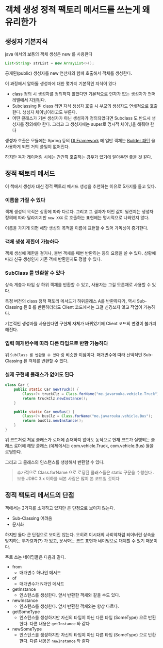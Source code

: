 # 객체 생성 정적 팩토리 메서드를 쓰는게 왜 유리한가

## 생성자 기본지식

java 에서의 보통의 객체 생성은 new 를 사용한다

```java
List<String> strList = new ArrayList<>();
```

공개된(public) 생성자를 new 연산자와 함께 호출해서 객체를 생성한다.

이 과정에서 알아둘 생성자에 대한 몇가지 기본적인 지식이 있다

- class 정의 시 생성자를 정의하지 않았다면 기본적으로 인자가 없는 생성자가 언어레벨에서 지원된다.
- Subclassing 된 class 라면 자식 생성자 호출 시 부모의 생성자도 연쇄적으로 호출한다. 생성자 체이닝이라고도 부른다.
- 어떤 클래스가 기본 생성자가 아닌 생성자가 정의되었다면 Subclass 도 반드시 생성자를 정의해야 한다. 그리고 그 생성자에는 super로 명시적 체이닝을 해줘야 한다

생성자 호출은 모듈에는 Spring 등의 [DI Framework](https://en.wikipedia.org/wiki/Dependency_injection#Dependency_injection_frameworks) 에 일반 객체는 [Builder 패턴](https://johngrib.github.io/wiki/builder-pattern/) 을 사용하게 되면 거의 쓸일이 없어진다.

하지만 독자 레이어링 시에는 간간히 호출하는 경우가 있기에 알아두면 좋을 것 같다.

## 정적 팩토리 메서드

이 책에서 생성자 대신 정적 팩토리 메서드 생성을 추천하는 이유로 5가지를 들고 있다.

### 이름을 가질 수 있다

객체 생성의 목적은 상황에 따라 다르다. 그리고 그 결과가 어떤 값이 될련지는 생성자 정의에 따라 달라지지만 `new XXX` 로 호출하는 표현에는 명시적으로 나와있지 않다.

이름을 가지게 되면 해당 생성의 목적을 이름에 표현할 수 있어 가독성이 증가한다.

### 객체 생성 제한이 가능하다

객체 생성에 제한을 걸거나, 불변 객체를 매번 반환하는 등의 요령을 쓸 수 있다.
상황에 따라 신규 생성인지 기존 객체 반환인지도 정할 수 있다.

### SubClass 를 반환할 수 있다

상속 계층과 타입 상 하위 객체를 반환할 수 있고, 사용자는 그걸 모른채로 사용할 수 있다.

특정 버전의 class 정적 팩토리 메서드가 하위클래스 A를 반환하다가, 역시 Sub-Classing 된 B 를 반환하더라도 Client 코드에서는 그걸 신경쓰지 않고 작업이 가능하다.

기본적인 생성자를 사용한다면 구현체 자체가 바뀌었기에 Client 코드의 변경이 불가피해진다.

### 입력 매개변수에 따라 다른 타입으로 반환 가능하다

위 `SubClass 를 반환할 수 있다` 랑 비슷한 이점이다. 매개변수에 따라 선택적인 Sub-Classing 된 객체를 반환할 수 있다.

### 실제 구현체 클래스가 없어도 된다

```java
class Car {
    public static Car newTruck() {
        Class<?> truckClz = Class.forName("me.javarouka.vehicle.Truck");
        return truckClz.newInstance();
    }

    public static Car newBus() {
        Class<?> busClz = Class.forName("me.javarouka.vehicle.Bus");
        return busClz.newInstance();
    }
} 
```

위 코드처럼 처음 클래스가 로더에 존재하지 않아도 동적으로 현재 코드가 실행되는 클래스 로더에 해당 클래스 (예제에서는 com.vehicle.Truck, com.vehicle.Bus) 들을 로딩한다.

그리고 그 클래스의 인스턴스를 생성해서 반환할 수 있다.

> 추가적으로 Class.forName 으로 로딩된 클래스들은 static 구문을 수행한다 . 보통 JDBC 3.x 이하를 써본 사람은 많이 본 코드일 것이다

## 정적 팩토리 메서드의 단점

책에서는 2가지를 소개하고 있지만 큰 단점으로 보이지 않는다.

- Sub-Classing 어려움
- 문서화

하지만 둘다 큰 단점으로 보이진 않는다.
오히려 이시대의 사회악처럼 되어버린 상속을 방지하는 부가효과(?) 가 있고, 문서화는 코드 표현과 네이밍으로 대체할 수 있기 때문이다.

주로 쓰는 네이밍들은 다음과 같다.

- from
    - 매개변수 하나인 메서드
- of
    - 매개변수가 N개인 메서드
- getInstance
    - 인스턴스를 생성한다. 앞서 반환한 객체와 같을 수도 있다.
- newInstance
    - 인스턴스를 생성한다. 앞서 반환한 객체와는 항상 다르다.
- getSomeType
    - 인스턴스를 생성하지만 자신의 타입이 아닌 다른 타입 (SomeType) 으로 반환한다. 다른 내용은 `getInstance` 와 같다
- newSomeType
    - 인스턴스를 생성하지만 자신의 타입이 아닌 다른 타입 (SomeType) 으로 반환한다. 다른 내용은 `newInstance` 와 같다
